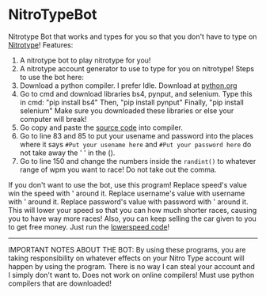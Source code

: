 # NitroTypeBot
Nitrotype Bot that works and types for you so that you don't have to type on [Nitrotype](https://www.nitrotype.com)!
Features:
1. A nitrotype bot to play nitrotype for you!
2. A nitrotype account generator to use to type for you on nitrotype!
Steps to use the bot here:
1. Download a python compiler. I prefer Idle. Download at [python.org](https://www.python.org/downloads)
2. Go to cmd and download libraries bs4, pynput, and selenium.
Type this in cmd: "pip install bs4"
Then, "pip install pynput" 
Finally, "pip install selenium" 
Make sure you downloaded these libraries or else your computer will break!
3. Go copy and paste the [source code](https://github.com/reallyverytrash/NitroTypeBot/blob/master/bot.py) into compiler.
4. Go to line 83 and 85 to put your usename and password into the places where it says
```#Put your usename here```
and 
```#Put your password here```
do not take away the ' ' in the ().
5. Go to line 150 and change the numbers inside the ```randint()``` to whatever range of wpm you want to race! Do not take out the comma. 

If you don't want to use the bot, use this program! Replace speed's value win the speed with ' around it. Replace username's value with username with ' around it. Replace password's value with password with ' around it. This will lower your speed so that you can how much shorter races, causing you to have way more races! Also, you can keep selling the car given to you to get free money.
Just run the [lowerspeed code](https://github.com/reallyverytrash/NitroTypeBot/blob/master/lowerspeed.py)!

-------------------------------------------------------------------------------------------------
IMPORTANT NOTES ABOUT THE BOT:
By using these programs, you are taking responsibility on whatever effects on your Nitro Type account will happen by using the program. 
There is no way I can steal your account and I simply don't want to. 
Does not work on online compilers! Must use python compilers that are downloaded!

